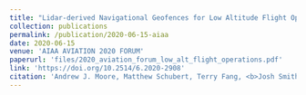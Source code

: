```yaml
---
title: "Lidar-derived Navigational Geofences for Low Altitude Flight Operations"
collection: publications
permalink: /publication/2020-06-15-aiaa
date: 2020-06-15
venue: 'AIAA AVIATION 2020 FORUM'
paperurl: 'files/2020_aviation_forum_low_alt_flight_operations.pdf'
link: 'https://doi.org/10.2514/6.2020-2908'
citation: 'Andrew J. Moore, Matthew Schubert, Terry Fang, <b>Josh Smith</b>, and Nicholas Rymer. &quot;LiDAR-derived navigational geofences for low altitude flight operations.&quot; <i>AIAA AVIATION 2020 FORUM</i>, p. 2908. 2020.'
---
```



